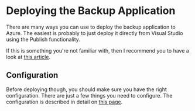 Deploying the Backup Application
================================

There are many ways you can use to deploy the backup application to Azure. The easiest is probably to just deploy it directly from Visual Studio using the Publish functionality.

If this is something you're not familiar with, then I recommend you to have a look at [this article](https://blogs.msdn.microsoft.com/benjaminperkins/2018/04/05/deploy-an-azure-function-created-from-visual-studio/).

Configuration
-------------

Before deploying though, you should make sure you have the right configuration. There are just a few things you need to configure. The configuration is described in detail on [this page](configuration.md).